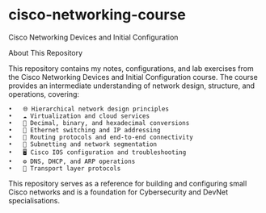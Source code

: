 # cisco-networking-course
Cisco Networking Devices and Initial Configuration

About This Repository

This repository contains my notes, configurations, and lab exercises from the Cisco Networking Devices and Initial Configuration course. The course provides an intermediate understanding of network design, structure, and operations, covering:

	•	🌐 Hierarchical network design principles
	•	☁️ Virtualization and cloud services
	•	🔢 Decimal, binary, and hexadecimal conversions
	•	🔗 Ethernet switching and IP addressing
	•	📡 Routing protocols and end-to-end connectivity
	•	📌 Subnetting and network segmentation
	•	🖥 Cisco IOS configuration and troubleshooting
	•	⚙️ DNS, DHCP, and ARP operations
	•	🔄 Transport layer protocols

This repository serves as a reference for building and configuring small Cisco networks and is a foundation for Cybersecurity and DevNet specialisations.
